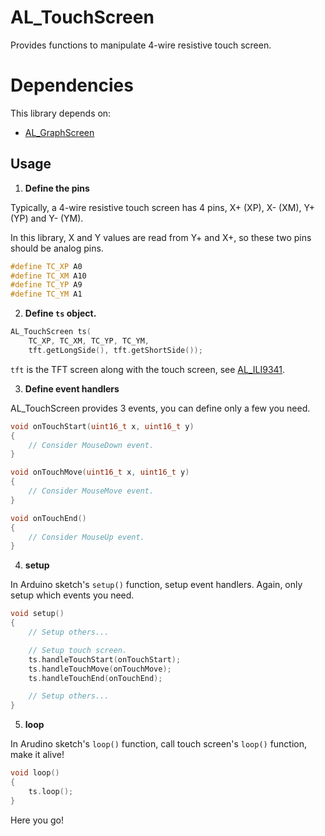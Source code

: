 # AL_TouchScreen

Provides functions to manipulate 4-wire resistive touch screen.

# Dependencies

This library depends on:

* [AL_GraphScreen](https://github.com/anders-liu/arduino-libs/tree/master/AL_GraphScreen)

## Usage

1. **Define the pins**

Typically, a 4-wire resistive touch screen has 4 pins, X+ (XP), X- (XM), Y+ (YP) and Y- (YM).

In this library, X and Y values are read from Y+ and X+, so these two pins should be analog pins.

```C++
#define TC_XP A0
#define TC_XM A10
#define TC_YP A9
#define TC_YM A1
```

2. **Define ```ts``` object.**

```C++
AL_TouchScreen ts(
    TC_XP, TC_XM, TC_YP, TC_YM,
    tft.getLongSide(), tft.getShortSide());
```

```tft``` is the TFT screen along with the touch screen, see [AL_ILI9341](https://github.com/anders-liu/arduino-libs/tree/master/AL_ILI9341).

3. **Define event handlers**

AL_TouchScreen provides 3 events, you can define only a few you need.

```C++
void onTouchStart(uint16_t x, uint16_t y)
{
    // Consider MouseDown event.
}

void onTouchMove(uint16_t x, uint16_t y)
{
    // Consider MouseMove event.
}

void onTouchEnd()
{
    // Consider MouseUp event.
}
```

4. **setup**

In Arduino sketch's ```setup()``` function, setup event handlers.
Again, only setup which events you need.

```C++
void setup()
{
    // Setup others...

    // Setup touch screen.
    ts.handleTouchStart(onTouchStart);
    ts.handleTouchMove(onTouchMove);
    ts.handleTouchEnd(onTouchEnd);

    // Setup others...
}
```

5. **loop**

In Arudino sketch's ```loop()``` function, call touch screen's ```loop()``` function, make it alive!

```C++
void loop()
{
    ts.loop();
}
```

Here you go!